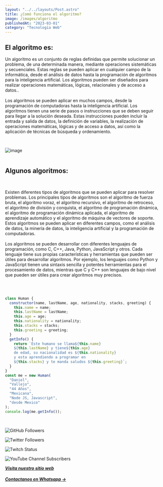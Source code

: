 ```yaml
---
layout: "../../layouts/Post.astro"
title: ¿Comó funciona el algoritmo?
image: /images/algoritmo
publishedAt: "2023-03-01"
category: "Tecnologia Web"
---
```


## El algoritmo es:

Un algoritmo es un conjunto de reglas definidas que permite solucionar un problema, de una determinada manera, mediante operaciones sistemáticas y secuenciales. Estas reglas se pueden aplicar en cualquier campo de la informática, desde el análisis de datos hasta la programación de algoritmos para la inteligencia artificial. Los algoritmos pueden ser diseñados para realizar operaciones matemáticas, lógicas, relacionales y de acceso a datos..
<br>
<br>
Los algoritmos se pueden aplicar en muchos campos, desde la programación de computadoras hasta la inteligencia artificial. Los algoritmos tienen una serie de pasos o instrucciones que se deben seguir para llegar a la solución deseada. Estas instrucciones pueden incluir la entrada y salida de datos, la definición de variables, la realización de operaciones matemáticas, lógicas y de acceso a datos, así como la aplicación de técnicas de búsqueda y ordenamiento.

<br>

![image](https://images.unsplash.com/photo-1496065187959-7f07b8353c55?ixlib=rb-4.0.3&ixid=MnwxMjA3fDB8MHxwaG90by1wYWdlfHx8fGVufDB8fHx8&auto=format&fit=crop&w=1470&q=80)
<br>
<br>

## Algunos algoritmos:

<br>

Existen diferentes tipos de algoritmos que se pueden aplicar para resolver problemas. Los principales tipos de algoritmos son el algoritmo de fuerza bruta, el algoritmo voraz, el algoritmo recursivo, el algoritmo de retroceso, el algoritmo de división y conquista, el algoritmo de programación dinámica, el algoritmo de programación dinámica aplicada, el algoritmo de aprendizaje automático y el algoritmo de máquina de vectores de soporte. Estos algoritmos se pueden aplicar en diferentes campos, como el análisis de datos, la minería de datos, la inteligencia artificial y la programación de computadoras.
<br/>
<br/>
Los algoritmos se pueden desarrollar con diferentes lenguajes de programación, como C, C++, Java, Python, JavaScript y otros. Cada lenguaje tiene sus propias características y herramientas que pueden ser útiles para desarrollar algoritmos. Por ejemplo, los lenguajes como Python y JavaScript tienen una sintaxis sencilla y potentes herramientas para el procesamiento de datos, mientras que C y C++ son lenguajes de bajo nivel que pueden ser útiles para crear algoritmos muy precisos.

   <br/>
   <br/>

```js
class Human {
  constructor(name, lastName, age, nationality, stacks, greeting) {
    this.name = name;
    this.lastName = lastName;
    this.age = age;
    this.nationality = nationality;
    this.stacks = stacks;
    this.greeting = greeting;
  }
  getInfo() {
    return `Este humano se llama${this.name}
    ${this.lastName} y tiene${this.age}
    de edad, su nacionalidad es ${this.nationality}
    y esta aprendiendo a programar en 
    ${this.stacks} y te manda saludos ${this.greeting}`;
  }
}
const me = new Human(
  "Daniel",
  "Vallejo",
  "44 Años",
  "Mexicana",
  "Node JS, Javascript",
  "desde Mexico"
);
console.log(me.getInfo());
```

<br/>

![GitHub Followers](https://img.shields.io/github/followers/DanyVeneno?style=social)

![Twitter Followers](https://img.shields.io/twitter/follow/venenodigital?style=social)

![Twitch Status](https://img.shields.io/twitch/status/yehiibhii?style=social)

![YouTube Channel Subscribers](https://img.shields.io/youtube/channel/subscribers/UC8UhdMAKJX56O2PY8kzBIlw?style=social)

[**_Visita nuestro sitio web_**](https://juanitovenenoestudio.up.railway.app/)

<a
    href="https://wa.me/5610731990?text=Hola%20me%20interesan%20tus%20servicios%20de%20desarrollo%20web"
    id="llamada"
    target="_blank"
      ><h5>Contactanos en Whatsapp →</h5></a>
